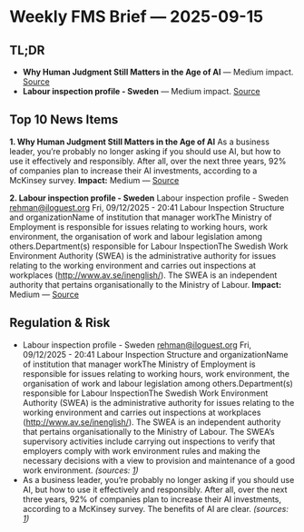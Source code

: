 # Weekly FMS Brief — 2025-09-15

## TL;DR

- **Why Human Judgment Still Matters in the Age of AI** — Medium impact. [Source](https://www.mbopartners.com/blog/independent-workforce-trends/ai-plus-human-judgment/)
- **Labour inspection profile - Sweden** — Medium impact. [Source](https://www.ilo.org/topics-and-sectors/labour-inspection/labour-inspection-profile-sweden)

## Top 10 News Items

**1. Why Human Judgment Still Matters in the Age of AI**
As a business leader, you’re probably no longer asking if you should use AI, but how to use it effectively and responsibly. After all, over the next three years, 92% of companies plan to increase their AI investments, according to a McKinsey survey.
**Impact:** Medium — [Source](https://www.mbopartners.com/blog/independent-workforce-trends/ai-plus-human-judgment/)

**2. Labour inspection profile - Sweden**
Labour inspection profile - Sweden rehman@iloguest.org Fri, 09/12/2025 - 20:41 Labour Inspection Structure and organizationName of institution that manager workThe Ministry of Employment is responsible for issues relating to working hours, work environment, the organisation of work and labour legislation among others.Department(s) responsible for Labour InspectionThe Swedish Work Environment Authority (SWEA) is the administrative authority for issues relating to the working environment and carries out inspections at workplaces (http://www.av.se/inenglish/). The SWEA is an independent authority that pertains organisationally to the Ministry of Labour.
**Impact:** Medium — [Source](https://www.ilo.org/topics-and-sectors/labour-inspection/labour-inspection-profile-sweden)


## Regulation & Risk

- Labour inspection profile - Sweden rehman@iloguest.org Fri, 09/12/2025 - 20:41 Labour Inspection Structure and organizationName of institution that manager workThe Ministry of Employment is responsible for issues relating to working hours, work environment, the organisation of work and labour legislation among others.Department(s) responsible for Labour InspectionThe Swedish Work Environment Authority (SWEA) is the administrative authority for issues relating to the working environment and carries out inspections at workplaces (http://www.av.se/inenglish/). The SWEA is an independent authority that pertains organisationally to the Ministry of Labour. The SWEA’s supervisory activities include carrying out inspections to verify that employers comply with work environment rules and making the necessary decisions with a view to provision and maintenance of a good work environment. *(sources: [1](https://www.ilo.org/topics-and-sectors/labour-inspection/labour-inspection-profile-sweden))*
- As a business leader, you’re probably no longer asking if you should use AI, but how to use it effectively and responsibly. After all, over the next three years, 92% of companies plan to increase their AI investments, according to a McKinsey survey. The benefits of AI are clear. *(sources: [1](https://www.mbopartners.com/blog/independent-workforce-trends/ai-plus-human-judgment/))*